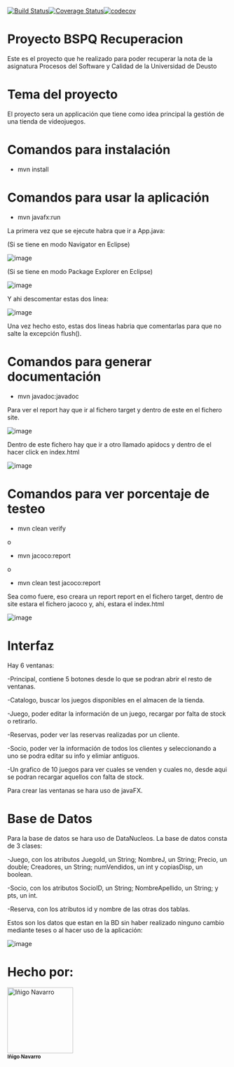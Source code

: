 [![Build Status](https://travis-ci.com/InigoNavarro/proyectoBSPQRecuperacion.svg?branch=master)](https://travis-ci.com/InigoNavarro/proyectoBSPQRecuperacion)[![Coverage Status](https://coveralls.io/repos/github/InigoNavarro/proyectoBSPQRecuperacion/badge.svg?branch=master)](https://coveralls.io/github/InigoNavarro/proyectoBSPQRecuperacion?branch=master)[![codecov](https://codecov.io/gh/InigoNavarro/proyectoBSPQRecuperacion/branch/master/graph/badge.svg)](https://codecov.io/gh/InigoNavarro/proyectoBSPQRecuperacion)
# Proyecto BSPQ Recuperacion
Este es el proyecto que he realizado para poder recuperar la nota de la asignatura Procesos del Software y Calidad de la Universidad de Deusto

# Tema del proyecto
El proyecto sera un applicación que tiene como idea principal la gestión de una tienda de videojuegos.

# Comandos para instalación
  - mvn install

# Comandos para usar la aplicación
  - mvn javafx:run
  
  La primera vez que se ejecute habra que ir a App.java:
  
  (Si se tiene en modo Navigator en Eclipse)
  
  ![image](https://user-images.githubusercontent.com/33113628/83974040-95f69400-a8ea-11ea-8bee-0afafe21bac6.png)
 
  (Si se tiene en modo Package Explorer en Eclipse)
  
  ![image](https://user-images.githubusercontent.com/33113628/83974027-85461e00-a8ea-11ea-9f35-b399ab5394a8.png)
  
  Y ahi descomentar estas dos linea:
  
  ![image](https://user-images.githubusercontent.com/33113628/83974079-e40b9780-a8ea-11ea-9e78-63b617db14cd.png)
  
  Una vez hecho esto, estas dos lineas habria que comentarlas para que no salte la excepción flush().
  
# Comandos para generar documentación
- mvn javadoc:javadoc

Para ver el report hay que ir al fichero target y dentro de este en el fichero site.

![image](https://user-images.githubusercontent.com/33113628/83974394-449bd400-a8ed-11ea-833f-96464770b381.png)

Dentro de este fichero hay que ir a otro llamado apidocs y dentro de el hacer click en index.html

![image](https://user-images.githubusercontent.com/33113628/83974448-a3f9e400-a8ed-11ea-8f84-deef282bcdb7.png)

# Comandos para ver porcentaje de testeo
- mvn clean verify 

o

- mvn jacoco:report

o 

- mvn clean test jacoco:report

Sea como fuere, eso creara un report report en el fichero target, dentro de site estara el fichero jacoco y, ahi, estara el index.html

![image](https://user-images.githubusercontent.com/33113628/83974712-a0675c80-a8ef-11ea-998d-0367dcebdeb6.png)


# Interfaz
Hay 6 ventanas:

  -Principal, contiene 5 botones desde lo que se podran abrir el resto de ventanas.
  
  -Catalogo, buscar los juegos disponibles en el almacen de la tienda.
  
  -Juego, poder editar la información de un juego, recargar por falta de stock o retirarlo.
  
  -Reservas, poder ver las reservas realizadas por un cliente.
  
  -Socio, poder ver la información de todos los clientes y seleccionando a uno se podra editar su info y elimiar antiguos.
  
  -Un grafico de 10 juegos para ver cuales se venden y cuales no, desde aqui se podran recargar aquellos con falta de stock.
  
  
Para crear las ventanas se hara uso de javaFX.

# Base de Datos
Para la base de datos se hara uso de DataNucleos. La base de datos consta de 3 clases:

  -Juego, con los atributos JuegoId, un String; NombreJ, un String; Precio, un double; Creadores, un String; numVendidos, un int y copiasDisp, un boolean.
  
  -Socio, con los atributos SocioID, un String; NombreApellido, un String; y pts, un int.
  
  -Reserva, con los atributos id y nombre de las otras dos tablas.

Estos son los datos que estan en la BD sin haber realizado ninguno cambio mediante teses o al hacer uso de la aplicación:

![image](https://user-images.githubusercontent.com/33113628/83974143-4c5a7900-a8eb-11ea-9921-5295edc643a0.png)

# Hecho por:
<td align="center"><a href="https://github.com/InigoNavarro">
 <img src="https://avatars1.githubusercontent.com/u/33113628?s=400&v=4" 
        width="150px;" alt="Iñigo Navarro"/><br /><sub><b>Iñigo Navarro</b></sub></a><br/></td>
